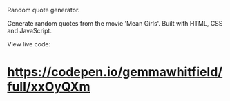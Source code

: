 Random quote generator.

Generate random quotes from the movie 'Mean Girls'. Built with HTML, CSS and JavaScript.  

View live code: 
# https://codepen.io/gemmawhitfield/full/xxOyQXm

